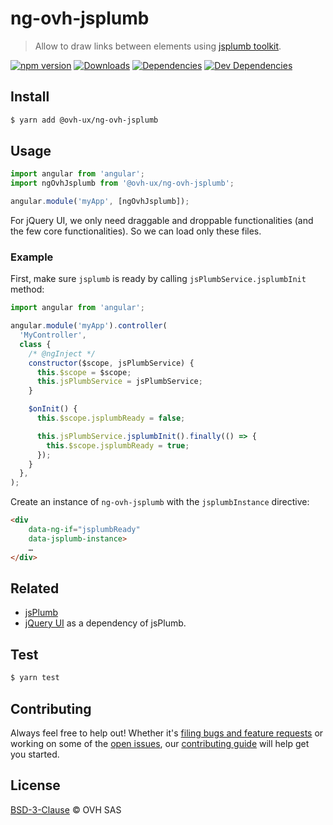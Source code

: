 # ng-ovh-jsplumb

> Allow to draw links between elements using [jsplumb toolkit](http://www.jsplumb.org/).

[![npm version](https://badgen.net/npm/v/@ovh-ux/ng-ovh-jsplumb)](https://www.npmjs.com/package/@ovh-ux/ng-ovh-jsplumb) [![Downloads](https://badgen.net/npm/dt/@ovh-ux/ng-ovh-jsplumb)](https://npmjs.com/package/@ovh-ux/ng-ovh-jsplumb) [![Dependencies](https://badgen.net/david/dep/ovh/manager/packages/components/ng-ovh-jsplumb)](https://npmjs.com/package/@ovh-ux/ng-ovh-jsplumb?activeTab=dependencies) [![Dev Dependencies](https://badgen.net/david/dev/ovh/manager/packages/components/ng-ovh-jsplumb)](https://npmjs.com/package/@ovh-ux/ng-ovh-jsplumb?activeTab=dependencies)

## Install

```sh
$ yarn add @ovh-ux/ng-ovh-jsplumb
```

## Usage

```js
import angular from 'angular';
import ngOvhJsplumb from '@ovh-ux/ng-ovh-jsplumb';

angular.module('myApp', [ngOvhJsplumb]);
```

For jQuery UI, we only need draggable and droppable functionalities (and the few core functionalities). So we can load only these files.

### Example

First, make sure `jsplumb` is ready by calling `jsPlumbService.jsplumbInit` method:

```js
import angular from 'angular';

angular.module('myApp').controller(
  'MyController',
  class {
    /* @ngInject */
    constructor($scope, jsPlumbService) {
      this.$scope = $scope;
      this.jsPlumbService = jsPlumbService;
    }

    $onInit() {
      this.$scope.jsplumbReady = false;

      this.jsPlumbService.jsplumbInit().finally(() => {
        this.$scope.jsplumbReady = true;
      });
    }
  },
);
```

Create an instance of `ng-ovh-jsplumb` with the `jsplumbInstance` directive:

```html
<div
    data-ng-if="jsplumbReady"
    data-jsplumb-instance>
    …
</div>
```

## Related

- [jsPlumb](http://jsplumb.org)
- [jQuery UI](http://jqueryui.com/) as a dependency of jsPlumb.

## Test

```sh
$ yarn test
```

## Contributing

Always feel free to help out! Whether it's [filing bugs and feature requests](https://github.com/ovh/manager/issues/new) or working on some of the [open issues](https://github.com/ovh/manager/issues), our [contributing guide](https://github.com/ovh/manager/blob/master/CONTRIBUTING.md) will help get you started.

## License

[BSD-3-Clause](LICENSE) © OVH SAS
